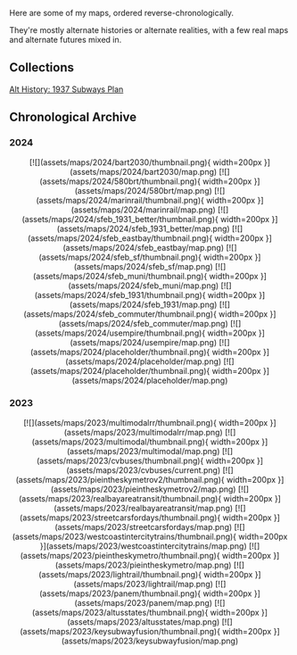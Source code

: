 Here are some of my maps, ordered reverse-chronologically.

They're mostly alternate histories or alternate realities,
with a few real maps and alternate futures mixed in.

## Collections

[Alt History: 1937 Subways Plan](maps/1937subways.html)

## Chronological Archive

### 2024

<center>
[![](assets/maps/2024/bart2030/thumbnail.png){ width=200px }](assets/maps/2024/bart2030/map.png)
[![](assets/maps/2024/580brt/thumbnail.png){ width=200px }](assets/maps/2024/580brt/map.png)
[![](assets/maps/2024/marinrail/thumbnail.png){ width=200px }](assets/maps/2024/marinrail/map.png)
[![](assets/maps/2024/sfeb_1931_better/thumbnail.png){ width=200px }](assets/maps/2024/sfeb_1931_better/map.png)
[![](assets/maps/2024/sfeb_eastbay/thumbnail.png){ width=200px }](assets/maps/2024/sfeb_eastbay/map.png)
[![](assets/maps/2024/sfeb_sf/thumbnail.png){ width=200px }](assets/maps/2024/sfeb_sf/map.png)
[![](assets/maps/2024/sfeb_muni/thumbnail.png){ width=200px }](assets/maps/2024/sfeb_muni/map.png)
[![](assets/maps/2024/sfeb_1931/thumbnail.png){ width=200px }](assets/maps/2024/sfeb_1931/map.png)
[![](assets/maps/2024/sfeb_commuter/thumbnail.png){ width=200px }](assets/maps/2024/sfeb_commuter/map.png)
[![](assets/maps/2024/usempire/thumbnail.png){ width=200px }](assets/maps/2024/usempire/map.png)
[![](assets/maps/2024/placeholder/thumbnail.png){ width=200px }](assets/maps/2024/placeholder/map.png)
[![](assets/maps/2024/placeholder/thumbnail.png){ width=200px }](assets/maps/2024/placeholder/map.png)
</center>

### 2023

<center>
[![](assets/maps/2023/multimodalrr/thumbnail.png){ width=200px }](assets/maps/2023/multimodalrr/map.png)
[![](assets/maps/2023/multimodal/thumbnail.png){ width=200px }](assets/maps/2023/multimodal/map.png)
[![](assets/maps/2023/cvbuses/thumbnail.png){ width=200px }](assets/maps/2023/cvbuses/current.png)
[![](assets/maps/2023/pieintheskymetrov2/thumbnail.png){ width=200px }](assets/maps/2023/pieintheskymetrov2/map.png)
[![](assets/maps/2023/realbayareatransit/thumbnail.png){ width=200px }](assets/maps/2023/realbayareatransit/map.png)
[![](assets/maps/2023/streetcarsfordays/thumbnail.png){ width=200px }](assets/maps/2023/streetcarsfordays/map.png)
[![](assets/maps/2023/westcoastintercitytrains/thumbnail.png){ width=200px }](assets/maps/2023/westcoastintercitytrains/map.png)
[![](assets/maps/2023/pieintheskymetro/thumbnail.png){ width=200px }](assets/maps/2023/pieintheskymetro/map.png)
[![](assets/maps/2023/lightrail/thumbnail.png){ width=200px }](assets/maps/2023/lightrail/map.png)
[![](assets/maps/2023/panem/thumbnail.png){ width=200px }](assets/maps/2023/panem/map.png)
[![](assets/maps/2023/altusstates/thumbnail.png){ width=200px }](assets/maps/2023/altusstates/map.png)
[![](assets/maps/2023/keysubwayfusion/thumbnail.png){ width=200px }](assets/maps/2023/keysubwayfusion/map.png)
</center>
